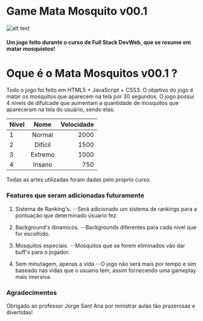 # Game Mata Mosquito v00.1 
![alt text](https://github.com/deverebor/GameMataMosquito/blob/main/Projeto%20-%20Game%20Mata%20Mosquito/img/game.png "Logo titulo 1")

#### Um jogo feito durante o curso de Full Stack DevWeb, que se resume em matar mosquistos!

# Oque é o Mata Mosquitos v00.1 ?

 Todo o jogo foi feito em HTML5 + JavaScript + CSS3. O objetivo do jogo é matar os mosquitos que aparecem na tela por 30 segundos. O jogo possuí 4 níveis de difulcade que aumentam a quantidade de mosquitos que apareceram na tela do usuário, sendo elas:

 | Nível      | Nome          | Velocidade  |
| ------------- |:-------------:| -----:|
| 1           | Normal          | 2000 |
| 2           | Difícil         | 1500 |
| 3           | Extremo         | 1000 |
| 4           | Insano          | 750  |

Todas as artes utilizadas foram dadas pelo proprío curso.



### Features que seram adicionadas futuramente

1. Sistema de Ranking's.
 ⋅⋅⋅Será adicionado um sistema de rankings para a pontuação que determinado úsuario fez.

2. Background's dinamicos.
 ⋅⋅⋅Backgrounds diferentes para cada nível que for escolhido.

3. Mosquitos especiais.
⋅⋅⋅Mosquitos que se forem eliminados vão dar buff's para o jogador.

4. Sem minutagem, apenas a vida
⋅⋅⋅O jogo não será mais por tempo e sim baseado nas vidas que o usuario tem, assim fornecendo uma gameplay mais imersiva.


### Agradecimentos

Obrigado ao professor Jorge Sant Ana por ministrar aulas tão prazerosas e divertidas!